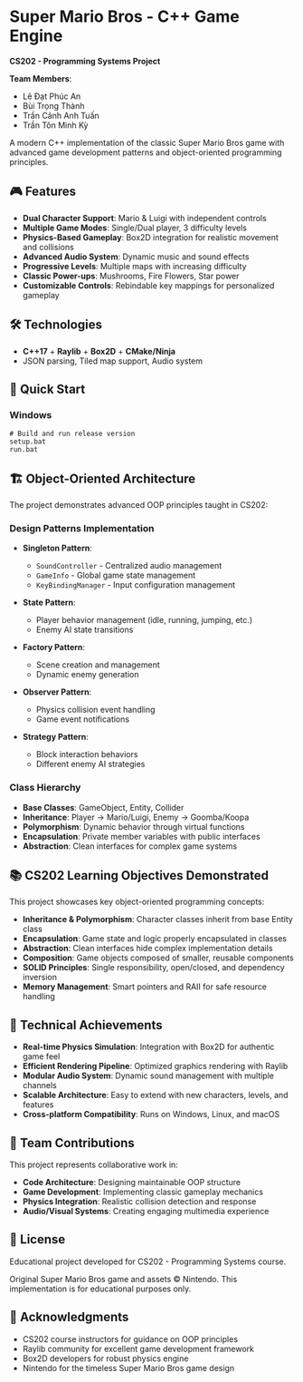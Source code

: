 # Super Mario Bros - C++ Game Engine

**CS202 - Programming Systems Project**

**Team Members**:
* Lê Đạt Phúc An
* Bùi Trọng Thành
* Trần Cảnh Anh Tuấn
* Trần Tôn Minh Kỳ

A modern C++ implementation of the classic Super Mario Bros game with advanced game development patterns and object-oriented programming principles.

## 🎮 Features

- **Dual Character Support**: Mario & Luigi with independent controls
- **Multiple Game Modes**: Single/Dual player, 3 difficulty levels
- **Physics-Based Gameplay**: Box2D integration for realistic movement and collisions
- **Advanced Audio System**: Dynamic music and sound effects
- **Progressive Levels**: Multiple maps with increasing difficulty
- **Classic Power-ups**: Mushrooms, Fire Flowers, Star power
- **Customizable Controls**: Rebindable key mappings for personalized gameplay

## 🛠️ Technologies

- **C++17** + **Raylib** + **Box2D** + **CMake/Ninja**
- JSON parsing, Tiled map support, Audio system

## 🚀 Quick Start

### Windows
```batch
# Build and run release version
setup.bat
run.bat
```

## 🏗️ Object-Oriented Architecture

The project demonstrates advanced OOP principles taught in CS202:

### Design Patterns Implementation
- **Singleton Pattern**: 
  - `SoundController` - Centralized audio management
  - `GameInfo` - Global game state management
  - `KeyBindingManager` - Input configuration management

- **State Pattern**: 
  - Player behavior management (idle, running, jumping, etc.)
  - Enemy AI state transitions

- **Factory Pattern**: 
  - Scene creation and management
  - Dynamic enemy generation

- **Observer Pattern**: 
  - Physics collision event handling
  - Game event notifications

- **Strategy Pattern**: 
  - Block interaction behaviors
  - Different enemy AI strategies

### Class Hierarchy
- **Base Classes**: GameObject, Entity, Collider
- **Inheritance**: Player → Mario/Luigi, Enemy → Goomba/Koopa
- **Polymorphism**: Dynamic behavior through virtual functions
- **Encapsulation**: Private member variables with public interfaces
- **Abstraction**: Clean interfaces for complex game systems

## 📚 CS202 Learning Objectives Demonstrated

This project showcases key object-oriented programming concepts:

- **Inheritance & Polymorphism**: Character classes inherit from base Entity class
- **Encapsulation**: Game state and logic properly encapsulated in classes
- **Abstraction**: Clean interfaces hide complex implementation details
- **Composition**: Game objects composed of smaller, reusable components
- **SOLID Principles**: Single responsibility, open/closed, and dependency inversion
- **Memory Management**: Smart pointers and RAII for safe resource handling

## 🎯 Technical Achievements

- **Real-time Physics Simulation**: Integration with Box2D for authentic game feel
- **Efficient Rendering Pipeline**: Optimized graphics rendering with Raylib
- **Modular Audio System**: Dynamic sound management with multiple channels
- **Scalable Architecture**: Easy to extend with new characters, levels, and features
- **Cross-platform Compatibility**: Runs on Windows, Linux, and macOS

## 🤝 Team Contributions

This project represents collaborative work in:
- **Code Architecture**: Designing maintainable OOP structure
- **Game Development**: Implementing classic gameplay mechanics
- **Physics Integration**: Realistic collision detection and response
- **Audio/Visual Systems**: Creating engaging multimedia experience

## 📝 License

Educational project developed for CS202 - Programming Systems course.

Original Super Mario Bros game and assets © Nintendo. This implementation is for educational purposes only.

## 🙏 Acknowledgments

- CS202 course instructors for guidance on OOP principles
- Raylib community for excellent game development framework
- Box2D developers for robust physics engine
- Nintendo for the timeless Super Mario Bros game design
